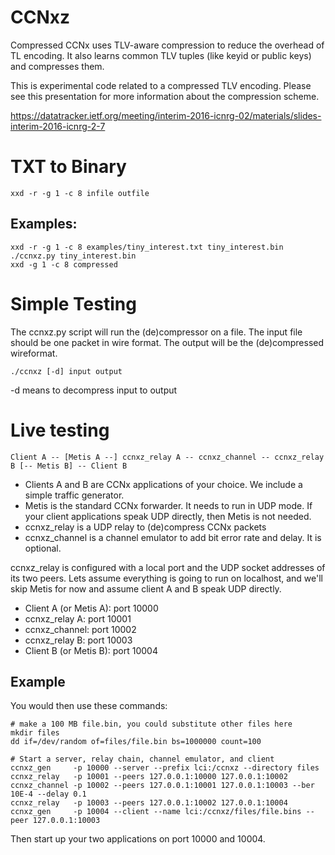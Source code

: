 # CCNxz
Compressed CCNx uses TLV-aware compression to reduce the overhead of TL encoding.
It also learns common TLV tuples (like keyid or public keys) and compresses them.

This is experimental code related to a compressed TLV encoding.  Please see this
presentation for more information about the compression scheme.

https://datatracker.ietf.org/meeting/interim-2016-icnrg-02/materials/slides-interim-2016-icnrg-2-7

# TXT to Binary
    xxd -r -g 1 -c 8 infile outfile

## Examples: 

    xxd -r -g 1 -c 8 examples/tiny_interest.txt tiny_interest.bin
    ./ccnxz.py tiny_interest.bin
    xxd -g 1 -c 8 compressed
	
	
# Simple Testing
The ccnxz.py script will run the (de)compressor on a file. The input file should be one packet
in wire format.  The output will be the (de)compressed wireformat.

    ./ccnxz [-d] input output

-d means to decompress input to output

# Live testing

    Client A -- [Metis A --] ccnxz_relay A -- ccnxz_channel -- ccnxz_relay B [-- Metis B] -- Client B

- Clients A and B are CCNx applications of your choice.  We include a simple traffic generator.
- Metis is the standard CCNx forwarder.  It needs to run in UDP mode.  If your
  client applications speak UDP directly, then Metis is not needed.
- ccnxz_relay is a UDP relay to (de)compress CCNx packets
- ccnxz_channel is a channel emulator to add bit error rate and delay.
  It is optional.

ccnxz_relay is configured with a local port and the UDP socket addresses of its
two peers.  Lets assume everything is going to run on localhost, and we'll skip
Metis for now and assume client A and B speak UDP directly.

* Client A (or Metis A): port 10000
* ccnxz_relay A: port 10001
* ccnxz_channel: port 10002
* ccnxz_relay B: port 10003
* Client B (or Metis B): port 10004

## Example
You would then use these commands:

    # make a 100 MB file.bin, you could substitute other files here
    mkdir files
    dd if=/dev/random of=files/file.bin bs=1000000 count=100
    
    # Start a server, relay chain, channel emulator, and client
    ccnxz_gen     -p 10000 --server --prefix lci:/ccnxz --directory files
    ccnxz_relay   -p 10001 --peers 127.0.0.1:10000 127.0.0.1:10002
    ccnxz_channel -p 10002 --peers 127.0.0.1:10001 127.0.0.1:10003 --ber 10E-4 --delay 0.1
    ccnxz_relay   -p 10003 --peers 127.0.0.1:10002 127.0.0.1:10004
    ccnxz_gen     -p 10004 --client --name lci:/ccnxz/files/file.bins --peer 127.0.0.1:10003

Then start up your two applications on port 10000 and 10004.
